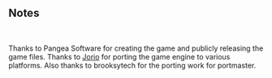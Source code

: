 ## Notes
<br/>

Thanks to Pangea Software for creating the game and publicly releasing the game files. Thanks to [Jorio](https://github.com/jorio/CroMagRally) for porting the game engine to various platforms.  Also thanks to brooksytech for the porting work for portmaster.
<br/>

